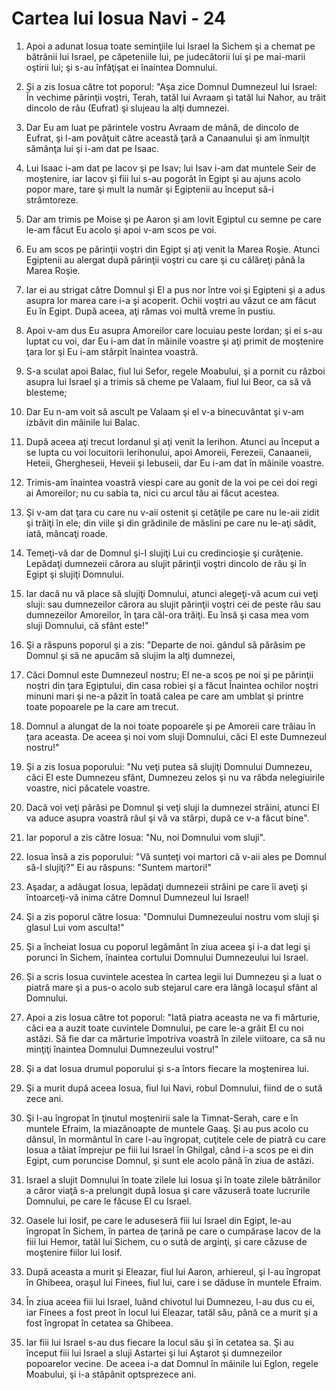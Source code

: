 # Cartea lui Iosua Navi - 24

1. Apoi a adunat Iosua toate seminţiile lui Israel la Sichem şi a chemat pe bătrânii lui Israel, pe căpeteniile lui, pe judecătorii lui şi pe mai-marii oştirii lui; şi s-au înfăţişat ei înaintea Domnului. 

2. Şi a zis Iosua către tot poporul: "Aşa zice Domnul Dumnezeul lui Israel: În vechime părinţii voştri, Terah, tatăl lui Avraam şi tatăl lui Nahor, au trăit dincolo de râu (Eufrat) şi slujeau la alţi dumnezei. 

3. Dar Eu am luat pe părintele vostru Avraam de mână, de dincolo de Eufrat, şi l-am povăţuit către această ţară a Canaanului şi am înmulţit sămânţa lui şi i-am dat pe Isaac. 

4. Lui Isaac i-am dat pe Iacov şi pe Isav; lui Isav i-am dat muntele Seir de moştenire, iar Iacov şi fiii lui s-au pogorât în Egipt şi au ajuns acolo popor mare, tare şi mult la număr şi Egiptenii au început să-i strâmtoreze. 

5. Dar am trimis pe Moise şi pe Aaron şi am lovit Egiptul cu semne pe care le-am făcut Eu acolo şi apoi v-am scos pe voi. 

6. Eu am scos pe părinţii voştri din Egipt şi aţi venit la Marea Roşie. Atunci Egiptenii au alergat după părinţii voştri cu care şi cu călăreţi până la Marea Roşie. 

7. Iar ei au strigat către Domnul şi El a pus nor între voi şi Egipteni şi a adus asupra lor marea care i-a şi acoperit. Ochii voştri au văzut ce am făcut Eu în Egipt. După aceea, aţi rămas voi multă vreme în pustiu. 

8. Apoi v-am dus Eu asupra Amoreilor care locuiau peste Iordan; şi ei s-au luptat cu voi, dar Eu i-am dat în mâinile voastre şi aţi primit de moştenire ţara lor şi Eu i-am stârpit înaintea voastră. 

9. S-a sculat apoi Balac, fiul lui Sefor, regele Moabului, şi a pornit cu război asupra lui Israel şi a trimis să cheme pe Valaam, fiul lui Beor, ca să vă blesteme; 

10. Dar Eu n-am voit să ascult pe Valaam şi el v-a binecuvântat şi v-am izbăvit din mâinile lui Balac. 

11. După aceea aţi trecut Iordanul şi aţi venit la Ierihon. Atunci au început a se lupta cu voi locuitorii Ierihonului, apoi Amoreii, Ferezeii, Canaaneii, Heteii, Ghergheseii, Heveii şi Iebuseii, dar Eu i-am dat în mâinile voastre. 

12. Trimis-am înaintea voastră viespi care au gonit de la voi pe cei doi regi ai Amoreilor; nu cu sabia ta, nici cu arcul tău ai făcut acestea. 

13. Şi v-am dat ţara cu care nu v-aii ostenit şi cetăţile pe care nu le-aii zidit şi trăiţi în ele; din viile şi din grădinile de măslini pe care nu le-aţi sădit, iată, mâncaţi roade. 

14. Temeţi-vă dar de Domnul şi-I slujiţi Lui cu credincioşie şi curăţenie. Lepădaţi dumnezeii cărora au slujit părinţii voştri dincolo de râu şi în Egipt şi slujiţi Domnului. 

15. Iar dacă nu vă place să slujiţi Domnului, atunci alegeţi-vă acum cui veţi sluji: sau dumnezeilor cărora au slujit părinţii voştri cei de peste râu sau dumnezeilor Amoreilor, în ţara căl-ora trăiţi. Eu însă şi casa mea vom sluji Domnului, că sfânt este!" 

16. Şi a răspuns poporul şi a zis: "Departe de noi. gândul să părăsim pe Domnul şi să ne apucăm să slujim la alţi dumnezei, 

17. Căci Domnul este Dumnezeul nostru; El ne-a scos pe noi şi pe părinţii noştri din ţara Egiptului, din casa robiei şi a făcut Înaintea ochilor noştri minuni mari şi ne-a păzit în toată calea pe care am umblat şi printre toate popoarele pe la care am trecut. 

18. Domnul a alungat de la noi toate popoarele şi pe Amoreii care trăiau în ţara aceasta. De aceea şi noi vom sluji Domnului, căci El este Dumnezeul nostru!" 

19. Şi a zis Iosua poporului: "Nu veţi putea să slujiţi Domnului Dumnezeu, căci El este Dumnezeu sfânt, Dumnezeu zelos şi nu va răbda nelegiuirile  voastre, nici păcatele voastre. 

20. Dacă voi veţi părăsi pe Domnul şi veţi sluji la dumnezei străini, atunci El va aduce asupra voastră răul şi vă va stârpi, după ce v-a făcut bine". 

21. Iar poporul a zis către Iosua: "Nu, noi Domnului vom sluji". 

22. Iosua însă a zis poporului: "Vă sunteţi voi martori că v-aii ales pe Domnul să-I slujiţi?" Ei au răspuns: "Suntem martori!" 

23. Aşadar, a adăugat Iosua, lepădaţi dumnezeii străini pe care îi aveţi şi întoarceţi-vă inima către Domnul Dumnezeul lui Israel!

24. Şi a zis poporul către Iosua: "Domnului Dumnezeului nostru vom sluji şi glasul Lui vom asculta!" 

25. Şi a încheiat Iosua cu poporul legământ în ziua aceea şi i-a dat legi şi porunci în Sichem, înaintea cortului Domnului Dumnezeului lui Israel. 

26. Şi a scris Iosua cuvintele acestea în cartea legii lui Dumnezeu şi a luat o piatră mare şi a pus-o acolo sub stejarul care era lângă locaşul sfânt al Domnului. 

27. Apoi a zis Iosua către tot poporul: "Iată piatra aceasta ne va fi mărturie, căci ea a auzit toate cuvintele Domnului, pe care le-a grăit El cu noi astăzi. Să fie dar ca mărturie împotriva voastră în zilele viitoare, ca să nu minţiţi înaintea Domnului Dumnezeului vostru!" 

28. Şi a dat Iosua drumul poporului şi s-a întors fiecare la moştenirea lui. 

29. Şi a murit după aceea Iosua, fiul lui Navi, robul Domnului, fiind de o sută zece ani. 

30. Şi l-au îngropat în ţinutul moştenirii sale la Timnat-Serah, care e în muntele Efraim, la miazănoapte de muntele Gaaş. Şi au pus acolo cu dânsul, în mormântul în care l-au îngropat, cuţitele cele de piatră cu care Iosua a tăiat împrejur pe fiii lui Israel în Ghilgal, când i-a scos pe ei din Egipt, cum poruncise Domnul, şi sunt ele acolo până în ziua de astăzi. 

31. Israel a slujit Domnului în toate zilele lui Iosua şi în toate zilele bătrânilor a căror viaţă s-a prelungit după Iosua şi care văzuseră toate lucrurile Domnului, pe care le făcuse El cu Israel. 

32. Oasele lui Iosif, pe care le aduseseră fiii lui Israel din Egipt, le-au îngropat în Sichem, în partea de ţarină pe care o cumpărase Iacov de la fiii lui Hemor, tatăl lui Sichem, cu o sută de arginţi, şi care căzuse de moştenire fiilor lui Iosif. 

33. După aceasta a murit şi Eleazar, fiul lui Aaron, arhiereul, şi l-au îngropat în Ghibeea, oraşul lui Finees, fiul lui, care i se dăduse în muntele Efraim. 

34. În ziua aceea fiii lui Israel, luând chivotul lui Dumnezeu, l-au dus cu ei, iar Finees a fost preot în locul lui Eleazar, tatăl său, până ce a murit şi a fost îngropat în cetatea sa Ghibeea. 

35. Iar fiii lui Israel s-au dus fiecare la locul său şi în cetatea sa. Şi au început fiii lui Israel a sluji Astartei şi lui Aştarot şi dumnezeilor popoarelor vecine. De aceea i-a dat Domnul în mâinile lui Eglon, regele Moabului, şi i-a stăpânit optsprezece ani. 

